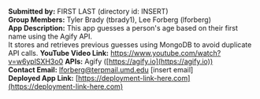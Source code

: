 **Submitted by:** FIRST LAST (directory id: INSERT)  
**Group Members:** Tyler Brady (tbrady1), Lee Forberg (lforberg)  
**App Description:** This app guesses a person's age based on their first name using the Agify API.  
It stores and retrieves previous guesses using MongoDB to avoid duplicate API calls.
**YouTube Video Link:** https://www.youtube.com/watch?v=w6yplSXH3o0
**APIs:** Agify ([https://agify.io](https://agify.io))  
**Contact Email:** lforberg@terpmail.umd.edu [insert email]  
**Deployed App Link:** [https://deployment-link-here.com](https://deployment-link-here.com)

